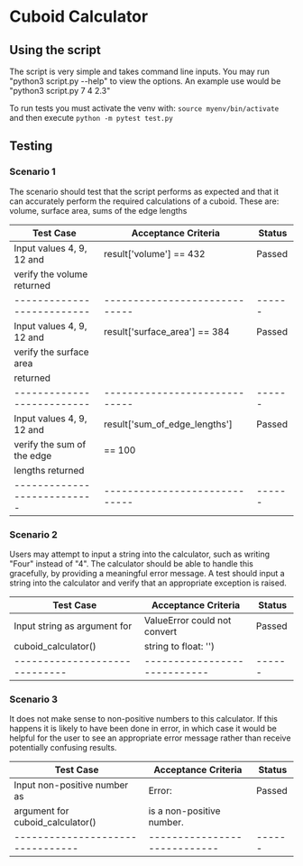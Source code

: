# Cuboid Calculator

## Using the script

The script is very simple and takes command line inputs. 
You may run "python3 script.py --help" to view the options.
An example use would be "python3 script.py 7 4 2.3"

To run tests you must activate the venv with:
` source myenv/bin/activate `
and then execute
` python -m pytest test.py `

## Testing

### Scenario 1

The scenario should test that the script performs as expected
and that it can accurately perform the required calculations of
a cuboid. These are: volume, surface area, sums of the edge lengths

| Test Case                  | Acceptance Criteria           | Status |
| ---------------------------| ----------------------------- | ------ |
| Input values 4, 9, 12 and  | result['volume'] == 432       | Passed |
| verify the volume returned |                               |        |
| -------------------------- | ----------------------------- | ------ |
| Input values 4, 9, 12 and  | result['surface_area'] == 384 | Passed |
| verify the surface area    |                               |        |
| returned                   |                               |        |
| -------------------------- | ----------------------------- | ------ |
| Input values 4, 9, 12 and  | result['sum_of_edge_lengths'] | Passed |
| verify the sum of the edge | == 100                        |        |
| lengths returned           |                               |        |
| ---------------------------| ----------------------------- | ------ |


### Scenario 2

Users may attempt to input a string into the calculator, such as 
writing "Four" instead of "4". The calculator should be able to handle
this gracefully, by providing a meaningful error message. A test should
input a string into the calculator and verify that an appropriate
exception is raised.

| Test Case                     | Acceptance Criteria          | Status |
| ------------------------------| ---------------------------- | ------ |
| Input string as argument for  | ValueError could not convert | Passed |
| cuboid_calculator()           | string to float: '<STRING>') |        |
| ----------------------------- | ---------------------------- | ------ |

### Scenario 3

It does not make sense to non-positive numbers to this calculator.
If this happens it is likely to have been done in error, in which case
it would be helpful for the user to see an appropriate error message
rather than receive potentially confusing results.

| Test Case                        | Acceptance Criteria          | Status |
| -------------------------------- | ---------------------------- | ------ |
| Input non-positive number as     | Error: <NON-POSITIVE NUMBER> | Passed |
| argument for cuboid_calculator() | is a non-positive number.    |        |
| -------------------------------- | ---------------------------- | ------ |

